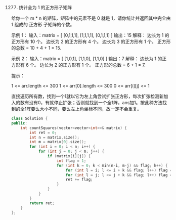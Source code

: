 1277. 统计全为 1 的正方形子矩阵

给你一个 m * n 的矩阵，矩阵中的元素不是 0 就是 1，请你统计并返回其中完全由 1 组成的 正方形 子矩阵的个数。

 

示例 1：
输入：matrix =
[
  [0,1,1,1],
  [1,1,1,1],
  [0,1,1,1]
]
输出：15
解释： 
边长为 1 的正方形有 10 个。
边长为 2 的正方形有 4 个。
边长为 3 的正方形有 1 个。
正方形的总数 = 10 + 4 + 1 = 15.

示例 2：
输入：matrix = 
[
  [1,0,1],
  [1,1,0],
  [1,1,0]
]
输出：7
解释：
边长为 1 的正方形有 6 个。 
边长为 2 的正方形有 1 个。
正方形的总数 = 6 + 1 = 7.
 

提示：

1 <= arr.length <= 300
1 <= arr[0].length <= 300
0 <= arr[i][j] <= 1


直接遍历所有数，找到一个1就以它为左上角尝试扩张正方形，每次扩张检测新加入的数有没有0，有就停止扩张；否则就找到一个全1阵，ans加1。按此种方法找到的全1阵要么大小不同，要么左上角坐标不同，故一定不会重复。

```cpp
class Solution {
public:
    int countSquares(vector<vector<int>>& matrix) {
        int ret = 0;
        int n = matrix.size();
        int m = matrix[0].size();
        for (int i = 0; i < n; i++) {
            for (int j = 0; j < m; j++) {
                if (matrix[i][j]) {
                    int flag = 1;
                    for (int k = 0; k < min(n-i, m-j) && flag; k++) {
                        for (int l = i; l <= i + k && flag; l++) flag = matrix[l][j+k];
                        for (int l = j; l <= j + k && flag; l++) flag = matrix[i+k][l];
                        ret += flag;
                    }
                }
            }
        }
        return ret;
    }
};
```

